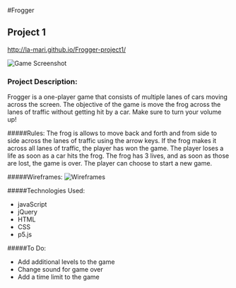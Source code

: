 #Frogger
## Project 1
<http://la-mari.github.io/Frogger-project1/>

![Game Screenshot](http://i.imgur.com/JuXpF2E.png "Frogger App Screenshot")

### Project Description:
Frogger is a one-player game that consists of multiple lanes of cars moving across the screen. The objective of the game is move the frog across the lanes of traffic without getting hit by a car. Make sure to turn your volume up!

#####Rules:
The frog is allows to move back and forth and from side to side across the lanes of traffic using the arrow keys. If the frog makes it across all lanes of traffic, the player has won the game. The player loses a life as soon as a car hits the frog. The frog has 3 lives, and as soon as those are lost, the game is over. The player can choose to start a new game.

#####Wireframes:
![Wireframes](http://i.imgur.com/0pTnDq2.png "Frogger WireFrame")

#####Technologies Used:
* javaScript
* jQuery
* HTML
* CSS
* p5.js

#####To Do:
* Add additional levels to the game
* Change sound for game over
* Add a time limit to the game


